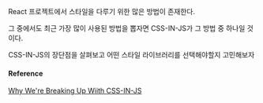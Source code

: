React 프로젝트에서 스타일을 다루기 위한 많은 방법이 존재한다. 

그 중에서도 최근 가장 많이 사용된 방법을 뽑자면 CSS-IN-JS가 그 방법 중 하나일 것이다.

CSS-IN-JS의 장단점을 살펴보고 어떤 스타일 라이브러리를 선택해야할지 고민해보자

#### Reference
[Why We're Breaking Up Wiith CSS-IN-JS](https://dev.to/srmagura/why-were-breaking-up-wiht-css-in-js-4g9b)
